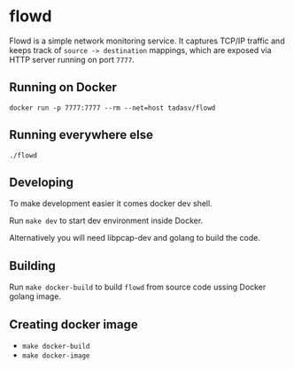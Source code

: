 # flowd

Flowd is a simple network monitoring service. It captures TCP/IP traffic and keeps track of
`source -> destination` mappings, which are exposed via HTTP server running on port `7777`.

## Running on Docker

`docker run -p 7777:7777 --rm --net=host tadasv/flowd`

## Running everywhere else

`./flowd`

## Developing

To make development easier it comes docker dev shell.

Run `make dev` to start dev environment inside Docker.

Alternatively you will need libpcap-dev and golang to build the code.

## Building

Run `make docker-build` to build `flowd` from source code ussing Docker golang image.

## Creating docker image

- `make docker-build`
- `make docker-image`
